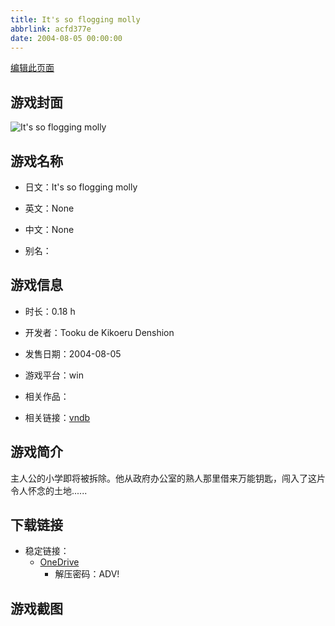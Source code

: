 ```yaml
---
title: It's so flogging molly
abbrlink: acfd377e
date: 2004-08-05 00:00:00
---
```

[编辑此页面](https://github.com/ACG-3/ADV3-source/blob/main/source/_posts/games/It%27s%20so%20flogging%20molly.md)

## 游戏封面

![It's so flogging molly](https://pan.timero.xyz/d/onedrive/img_lib_001/It%27s%20so%20flogging%20molly_cover.avif)


## 游戏名称

- 日文：It's so flogging molly
- 英文：None
- 中文：None

- 别名：


## 游戏信息

- 时长：0.18 h
- 开发者：Tooku de Kikoeru Denshion
- 发售日期：2004-08-05
- 游戏平台：win
- 相关作品：

- 相关链接：[vndb](https://vndb.org/v24387)


## 游戏简介

主人公的小学即将被拆除。他从政府办公室的熟人那里借来万能钥匙，闯入了这片令人怀念的土地......




## 下载链接

- 稳定链接：
    - [OneDrive](https://pan.timero.xyz/onedrive/adv_lib_001/It%27s%20so%20flogging%20molly)
        - 解压密码：ADV!



## 游戏截图


